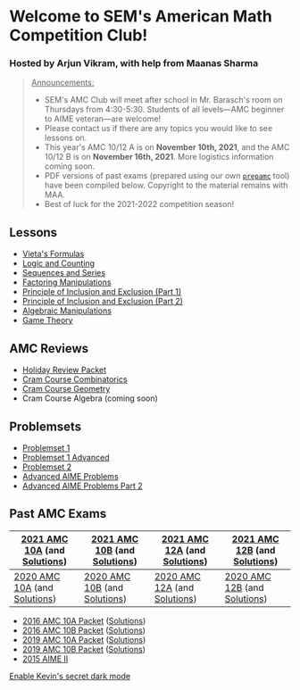 # Welcome to SEM's American Math Competition Club!

### Hosted by Arjun Vikram, with help from Maanas Sharma

>  <u>Announcements:</u>
>
> - SEM's AMC Club will meet after school in Mr. Barasch's room on Thursdays from 4:30-5:30. Students of all levels—AMC beginner to AIME veteran—are welcome!
> - Please contact us if there are any topics you would like to see lessons on.
> - This year's AMC 10/12 A is on **November 10th, 2021**, and the AMC 10/12 B is on **November 16th, 2021**. More logistics information coming soon.
> - PDF versions of past exams (prepared using our own [`prepamc`](https://github.com/arjvik/prepamc) tool) have been compiled below. Copyright to the material remains with MAA.
> - Best of luck for the 2021-2022 competition season!


## Lessons

- [Vieta's Formulas](VietasFormulas.pdf)
- [Logic and Counting](LogicCombinatorics.pdf)
- [Sequences and Series](SequencesSeries.pdf)
- [Factoring Manipulations](FactoringManipulations.pdf)
- [Principle of Inclusion and Exclusion (Part 1)](PIEPart1.pdf)
- [Principle of Inclusion and Exclusion (Part 2)](PIEPart2.pdf)
- [Algebraic Manipulations](AlgebraicManipulations.pdf)
- [Game Theory](GameTheory.pdf)

## AMC Reviews

- [Holiday Review Packet](Holiday-Review.pdf)
- [Cram Course Combinatorics](Cram-Course-Combinatorics.pdf)
- [Cram Course Geometry](Cram-Course-Geometry.pdf)
- Cram Course Algebra (coming soon)

## Problemsets

- [Problemset 1](Problemset1.pdf)
- [Problemset 1 Advanced](Problemset1Advanced.pdf)
- [Problemset 2](Problemset2.pdf)
- [Advanced AIME Problems](Week2Advanced.pdf)
- [Advanced AIME Problems Part 2](AdvancedAIMEProblemsPart2.pdf)

## Past AMC Exams

| [2021 AMC 10A](Exams/2021-AMC-10A.pdf) (and [Solutions](https://artofproblemsolving.com/wiki/index.php/2021_AMC_10A_Problems)) | [2021 AMC 10B](Exams/2021-AMC-10B.pdf) (and [Solutions](https://artofproblemsolving.com/wiki/index.php/2021_AMC_10B_Problems)) | [2021 AMC 12A](Exams/2021-AMC-12A.pdf) (and [Solutions](https://artofproblemsolving.com/wiki/index.php/2021_AMC_12A_Problems)) | [2021 AMC 12B](Exams/2021-AMC-12B.pdf) (and [Solutions](https://artofproblemsolving.com/wiki/index.php/2021_AMC_12B_Problems)) |
| ------------------------------------------------------------ | ------------------------------------------------------------ | ------------------------------------------------------------ | ------------------------------------------------------------ |
| [2020 AMC 10A](Exams/2020-AMC-10A.pdf) (and [Solutions](https://artofproblemsolving.com/wiki/index.php/2020_AMC_10A_Problems)) | [2020 AMC 10B](Exams/2020-AMC-10B.pdf) (and [Solutions](https://artofproblemsolving.com/wiki/index.php/2020_AMC_10B_Problems)) | [2020 AMC 12A](Exams/2020-AMC-12A.pdf) (and [Solutions](https://artofproblemsolving.com/wiki/index.php/2020_AMC_12A_Problems)) | [2020 AMC 12B](Exams/2020-AMC-12B.pdf) (and [Solutions](https://artofproblemsolving.com/wiki/index.php/2020_AMC_12B_Problems)) |

- [2016 AMC 10A Packet](2016-10A.pdf) ([Solutions](https://artofproblemsolving.com/wiki/index.php/2016_AMC_10A_Problems))
- [2016 AMC 10B Packet](2016-10B.pdf) ([Solutions](https://artofproblemsolving.com/wiki/index.php/2016_AMC_10B_Problems))
- [2019 AMC 10A Packet](2019-10A.pdf) ([Solutions](https://artofproblemsolving.com/wiki/index.php/2019_AMC_10A_Problems))
- [2019 AMC 10B Packet](2019-10B.pdf) ([Solutions](https://artofproblemsolving.com/wiki/index.php/2019_AMC_10B_Problems))
- [2015 AIME II](2015-AIME-2.pdf)



<a id="darkmode" href="javascript:void((document.body.style.backgroundColor='#111')+(window.darkmode.remove()))">Enable Kevin's secret dark mode</a>
